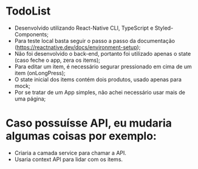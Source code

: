 # TodoList

- Desenvolvido utilizando React-Native CLI, TypeScript e Styled-Components;
- Para teste local basta seguir o passo a passo da documentação (https://reactnative.dev/docs/environment-setup);
- Não foi desenvolvido o back-end, portanto foi utilizado apenas o state (caso feche o app, zera os items);
- Para editar um item, é necessário segurar pressionado em cima de um item (onLongPress);
- O state inicial dos items contém dois produtos, usado apenas para mock;
- Por se tratar de um App simples, não achei necessário usar mais de uma página;

# Caso possuísse API, eu mudaria algumas coisas por exemplo:

- Criaria a camada service para chamar a API. 
- Usaria context API para lidar com os items.
